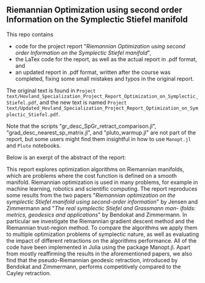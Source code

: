 ## Riemannian Optimization using second order Information on the Symplectic Stiefel manifold

This repo contains 
* code for the project report "_Riemannian Optimization using second order Information on the Symplectic Stiefel manifold_",
* the LaTex code for the report, as well as the actual report in .pdf format, and
* an updated report in .pdf format, written after the course was completed, fixing some small mistakes and typos in the original report.

The original text is found in `Project text/Hovland_Specialization_Project_Report_Optimization_on_Symplectic_Stiefel.pdf`, and the new text is named `Project text/Updated_Hovland_Specialization_Project_Report_Optimization_on_Symplectic_Stiefel.pdf`.

Note that the scripts "gr_desc_SpGr_retract_comparison.jl", "grad_desc_nearest_sp_matrix.jl", and "pluto_warmup.jl" are not part of the report, but some users might find them insightful in how to use `Manopt.jl` and `Pluto` notebooks. 

Below is an exerpt of the abstract of the report:

This report explores optimization algorithms on Riemannian manifolds, which are problems where the cost function is defined on a smooth manifold. Riemannian optimization is used in many problems, for example in machine learning, robotics and scientific computing. The report reproduces some results from the two papers "_Riemannian optimization on the symplectic Stiefel manifold using second-order information_" by Jensen and Zimmermann and "_The real symplectic Stiefel and Grassmann man-
ifolds: metrics, geodesics and applications_" by Bendokat and Zimmermann. In particular we investigate the Riemannian gradient descent method and the Riemannian trust-region method. To compare the algorithms we apply them to multiple optimization problems of symplectic nature, as well as evaluating the impact of different retractions on the algorithms performance. All of the code have been implemented in Julia using the package Manopt.jl. Apart from mostly reaffirming the results in the aforementioned papers, we also find that the pseudo-Riemannian geodesic retraction, introduced by Bendokat and Zimmermann, performs competitively compared to the Cayley retraction.
